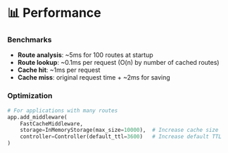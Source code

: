 # 📊 Performance

### Benchmarks

- **Route analysis**: ~5ms for 100 routes at startup
- **Route lookup**: ~0.1ms per request (O(n) by number of cached routes)
- **Cache hit**: ~1ms per request
- **Cache miss**: original request time + ~2ms for saving

### Optimization

```python
# For applications with many routes
app.add_middleware(
    FastCacheMiddleware,
    storage=InMemoryStorage(max_size=10000),  # Increase cache size
    controller=Controller(default_ttl=3600)   # Increase default TTL
)
```
